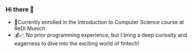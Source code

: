 ### Hi there 👋

- 🌱Currently enrolled in the Introduction to Computer Science course at ReDI Munich
- 💰📈 No prior programming experience, but I bring a deep curiosity and eagerness to dive into the exciting world of fintech! 
<!--
**leddascar/leddascar** is a ✨ _special_ ✨ repository because its `README.md` (this file) appears on your GitHub profile.

Here are some ideas to get you started:

- 🔭 I’m currently working on ...
- 🌱 I’m currently learning Python at Digital Career Program at ReDI Munich
- 👯 I’m looking to collaborate on ...
- 🤔 I’m looking for help with ...
- 💬 Ask me about ...
- 📫 How to reach me: ...
- 😄 Pronouns: ...
- ⚡ Fun fact: ...
-->
